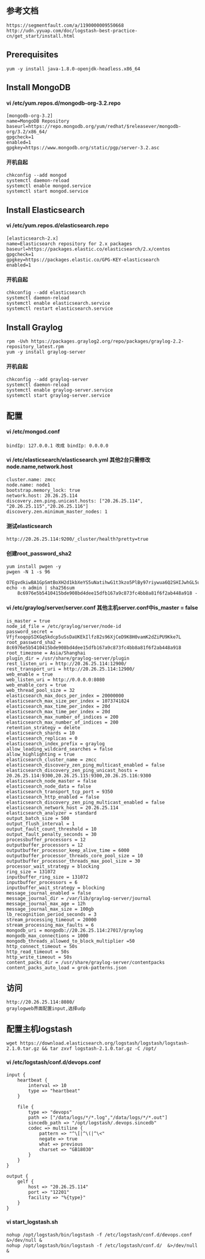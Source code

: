 ## 参考文档
    https://segmentfault.com/a/1190000009550668
    http://udn.yyuap.com/doc/logstash-best-practice-cn/get_start/install.html
## Prerequisites
    yum -y install java-1.8.0-openjdk-headless.x86_64
## Install MongoDB
#### vi /etc/yum.repos.d/mongodb-org-3.2.repo  
    [mongodb-org-3.2]
    name=MongoDB Repository
    baseurl=https://repo.mongodb.org/yum/redhat/$releasever/mongodb-org/3.2/x86_64/
    gpgcheck=1
    enabled=1
    gpgkey=https://www.mongodb.org/static/pgp/server-3.2.asc
#### 开机自起
    chkconfig --add mongod
    systemctl daemon-reload
    systemctl enable mongod.service
    systemctl start mongod.service
## Install Elasticsearch
#### vi /etc/yum.repos.d/elasticsearch.repo  
    [elasticsearch-2.x]
    name=Elasticsearch repository for 2.x packages
    baseurl=https://packages.elastic.co/elasticsearch/2.x/centos
    gpgcheck=1
    gpgkey=https://packages.elastic.co/GPG-KEY-elasticsearch
    enabled=1

#### 开机自起
    chkconfig --add elasticsearch
    systemctl daemon-reload
    systemctl enable elasticsearch.service
    systemctl restart elasticsearch.service
## Install Graylog
    rpm -Uvh https://packages.graylog2.org/repo/packages/graylog-2.2-repository_latest.rpm
    yum -y install graylog-server
#### 开机自起
    chkconfig --add graylog-server
    systemctl daemon-reload
    systemctl enable graylog-server.service
    systemctl start graylog-server.service
## 配置
#### vi /etc/mongod.conf  
    bindIp: 127.0.0.1 改成 bindIp: 0.0.0.0
#### vi /etc/elasticsearch/elasticsearch.yml 其他2台只需修改node.name,network.host  
    cluster.name: zmcc
    node.name: node1
    bootstrap.memory_lock: true
    network.host: 20.26.25.114
    discovery.zen.ping.unicast.hosts: ["20.26.25.114", "20.26.25.115","20.26.25.116"]
    discovery.zen.minimum_master_nodes: 1
#### 测试elasticsearch
    http://20.26.25.114:9200/_cluster/health?pretty=true
#### 创建root_password_sha2
    yum install pwgen -y
    pwgen -N 1 -s 96
        O7EgvdkiwBA1GpSmtBoXH2d1kbXeYS5uNatihwG1t3kzo5PlBy97riywua6Q2SHIJwhGL5uV7gK8ovLTx76izLKvftNJjWSh
    echo -n admin | sha256sum
        8c6976e5b5410415bde908bd4dee15dfb167a9c873fc4bb8a81f6f2ab448a918 -
#### vi /etc/graylog/server/server.conf 其他主机server.conf中is_master = false  
    is_master = true
    node_id_file = /etc/graylog/server/node-id
    password_secret = VfjfxoqopSIKGq5kdcp5uSsDaUKEkIlfz82s96XjCeD9K8H0vamK2dZiPU9Kke7L
    root_password_sha2 = 8c6976e5b5410415bde908bd4dee15dfb167a9c873fc4bb8a81f6f2ab448a918
    root_timezone = Asia/Shanghai 
    plugin_dir = /usr/share/graylog-server/plugin
    rest_listen_uri = http://20.26.25.114:12900/
    rest_transport_uri = http://20.26.25.114:12900/
    web_enable = true
    web_listen_uri = http://0.0.0.0:8080
    web_enable_cors = true
    web_thread_pool_size = 32
    elasticsearch_max_docs_per_index = 20000000
    elasticsearch_max_size_per_index = 1073741824
    elasticsearch_max_time_per_index = 20d
    elasticsearch_max_time_per_index = 20d
    elasticsearch_max_number_of_indices = 200
    elasticsearch_max_number_of_indices = 200
    retention_strategy = delete
    elasticsearch_shards = 10
    elasticsearch_replicas = 0
    elasticsearch_index_prefix = graylog
    allow_leading_wildcard_searches = false
    allow_highlighting = true
    elasticsearch_cluster_name = zmcc
    elasticsearch_discovery_zen_ping_multicast_enabled = false
    elasticsearch_discovery_zen_ping_unicast_hosts = 20.26.25.114:9300,20.26.25.115:9300,20.26.25.116:9300
    elasticsearch_node_master = false
    elasticsearch_node_data = false
    elasticsearch_transport_tcp_port = 9350
    elasticsearch_http_enabled = false
    elasticsearch_discovery_zen_ping_multicast_enabled = false
    elasticsearch_network_host = 20.26.25.114
    elasticsearch_analyzer = standard
    output_batch_size = 500
    output_flush_interval = 1
    output_fault_count_threshold = 10
    output_fault_penalty_seconds = 30
    processbuffer_processors = 12
    outputbuffer_processors = 12
    outputbuffer_processor_keep_alive_time = 6000
    outputbuffer_processor_threads_core_pool_size = 10
    outputbuffer_processor_threads_max_pool_size = 30
    processor_wait_strategy = blocking
    ring_size = 131072
    inputbuffer_ring_size = 131072
    inputbuffer_processors = 6
    inputbuffer_wait_strategy = blocking
    message_journal_enabled = false
    message_journal_dir = /var/lib/graylog-server/journal
    message_journal_max_age = 12h
    message_journal_max_size = 100gb
    lb_recognition_period_seconds = 3
    stream_processing_timeout = 20000
    stream_processing_max_faults = 6
    mongodb_uri = mongodb://20.26.25.114:27017/graylog
    mongodb_max_connections = 1000
    mongodb_threads_allowed_to_block_multiplier =50
    http_connect_timeout = 50s
    http_read_timeout = 50s
    http_write_timeout = 50s
    content_packs_dir = /usr/share/graylog-server/contentpacks
    content_packs_auto_load = grok-patterns.json

## 访问
    http://20.26.25.114:8080/
    graylogweb界面配置input,选择udp
## 配置主机logstash
    wget https://download.elasticsearch.org/logstash/logstash/logstash-2.1.0.tar.gz && tar zxvf logstash-2.1.0.tar.gz -C /opt/
#### vi /etc/logstash/conf.d/devops.conf  
    input {
        heartbeat {
            interval => 10
            type => "heartbeat"
        }

        file {
            type => "devops"
            path => ["/data/logs/*/*.log","/data/logs/*/*.out"]
            sincedb_path => "/opt/logstash/.devops.sincedb"
            codec => multiline {
                pattern => "^\[|^\(|^\<"
                negate => true
                what => previous
                charset => "GB18030"
            }
        }
    }

    output {
        gelf {
            host => "20.26.25.114"
            port => "12201"
            facility => "%{type}"
        }
    }
#### vi start_logstash.sh  
    nohup /opt/logstash/bin/logstash -f /etc/logstash/conf.d/devops.conf  &>/dev/null &
    nohup /opt/logstash/bin/logstash -f /etc/logstash/conf.d/  &>/dev/null &